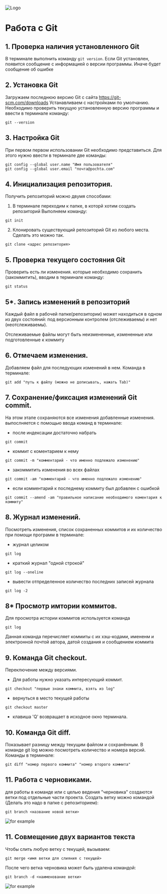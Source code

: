 ![Logo](gitlogo.jpeg)
# Работа с Git

## 1. Проверка наличия установленного Git
В терминале выполнить команду `git version`.
Если Git установлен, появится сообщение с информацией о версии программы. Иначе будет сообщение об ошибке 

## 2. Установка Git
Загружаем последнюю версию Git с сайта https://git-scm.com/downloads
Устанавливаем с настройками по умолчанию.
Необходимо проверить текущую установленную версию программы и ввести в терминале команду:
```
git --version
```

## 3. Настройка Git
При первом первом использовании Git необходимо представиться. Для этого нужно ввести в терминале две команды: 
```
git config --global user.name "Имя пользователя"
git config --global user.email "почта@pochta.com"
```
## 4. Инициализация репозитория.
Получить репозиторий можно двумя способами:
1. В терминале переходим к папке, в которй хотим создать репозиторий
Выполняем команду:
```
git init
```
2. Клонировать существующий репозиторий Git из любого места. Сделать это можно так.
```
git clone <адрес репозитория>
```

## 5. Проверка текущего состояния Git
Проверить есть ли изменения. которые необходимо сохранить (закоммитить), вводим в терминале команду:
```
git status
```
## 5*. Запись изменений в репозиторий
Каждый файл в рабочей папке(репозитории) может находиться в одном из двух состояний: под версионным контролем (отслеживаемы) и нет (неотслеживаемы).

Отслеживаемые файлы могут быть неизмененные, измененные или подготовленные к коммиту

## 6. Отмечаем изменения.
Добавляем файл для последующих изменений в нем. Команда в терминале:
```
git add "путь к файлу (можно не дописывать, нажать Tab)"
```
## 7. Сохранение/фиксация изменений Git commit.
На этом этапе сохраняются все изменения добавленные изменения.
выпослняется с помощью ввода команд в терминале:
* после индексации достаточно набрать 
```
git commit
```
* коммит с коментарием к нему 
```
git commit -m "комментарий - что именно подлежало изменению"
```
* закоммитить изменения во всех файлах 
```
git commit -am "комментарий - что именно подлежало изменению"
```
* если комментарий к последнему коммиту был добавлен с ошибкой
```
git commit --amend -am "правильное написание необходимого коментария к коммиту"
```
## 8. Журнал изменений.
Посмотреть изменения, список сохраненных коммитов и их количество при помощи программ в терминале:
* журнал целиком 
```
git log
```
* краткий журнал "одной строкой"
``` 
git log --oneline
```
* вывести отпределенное количество последних записей журнала
```
git log -2
```
## 8* Просмотр имтории коммитов.
Для просмотра истории коммитов используется команда 
```
git log
```
Данная команда перечисляет коммиты с их хэш-кодами, имененм и электронной почтой автора, датой создания и сообщением коммита 

## 9. Команда Git checkout.
Переключение между версиями. 
* Для работы нужно указать интересующий коммит. 
``` 
git checkout "первые знаки коммита, взять из log"
```
* вернуться в место текущей работы 
```
git checkout master
```
* клавишa 'Q' возвращает в исходное окно терминала.

## 10. Команда Git diff.
Показывает разницу между текущим файлом и сохранённым. В команде git log можно посмотреть количество и номера версий. Команды в терминале:
```
git diff "номер первого коммита" "номер второго коммита"
```
## 11. Работа с черновиками.
для работы в команде или с целью ведения "черновика" создаются ветки под отдельные части проекта. 
Создать ветку можно командой (Делать это надо в папке с репозиторием):
```
git branch <название новой ветки>
```
![for example](image1.jpg)

## 11. Совмещение двух вариантов текста
Чтобы слить любую ветку с текущей, вызываем:
```
git merge <имя ветки для слияния с текущей>
```
После чего ветка черновика может быть удалена командой:
```
git branch -d <наименование ветки>
```
![for example](image2.png)



